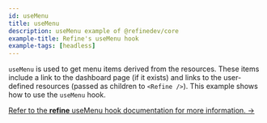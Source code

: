 ```yaml
---
id: useMenu
title: useMenu
description: useMenu example of @refinedev/core
example-title: Refine's useMenu hook
example-tags: [headless]
---
```


`useMenu` is used to get menu items derived from the resources. These items include a link to the dashboard page (if it exists) and links to the user-defined resources (passed as children to `<Refine />`). This example shows how to use the `useMenu` hook.

[Refer to the **refine** useMenu hook documentation for more information. →](/docs/api-reference/core/hooks/ui/useMenu/)


<CodeSandboxExample path="core-use-menu" />
